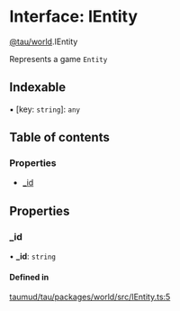# Interface: IEntity

[@tau/world](../modules/tau_world.md).IEntity

Represents a game `Entity`

## Indexable

▪ [key: `string`]: `any`

## Table of contents

### Properties

- [\_id](tau_world.IEntity.md#_id)

## Properties

### \_id

• **\_id**: `string`

#### Defined in

[taumud/tau/packages/world/src/IEntity.ts:5](https://github.com/tau-mud/tau/blob/b8e3567/packages/world/src/IEntity.ts#L5)
